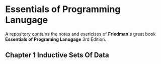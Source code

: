 # Essentials of Programming Lanugage
A repository contains the notes and exericises of __Friedman__'s great book __Essentials of Programing Lanugage__ 3rd Edition.

## Chapter 1 Inductive Sets Of Data
